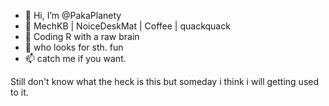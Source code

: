 - 👋 Hi, I’m @PakaPlanety
- 👀 MechKB | NoiceDeskMat | Coffee | quackquack
- 🌱 Coding R with a raw brain
- 💞️ who looks for sth. fun
- 📫 catch me if you want.

<!---
PakaPlanety/PakaPlanety is a ✨ special ✨ repository because its `README.md` (this file) appears on your GitHub profile.
You can click the Preview link to take a look at your changes.
--->

Still don't know what the heck is this but someday i think i will getting used to it.
